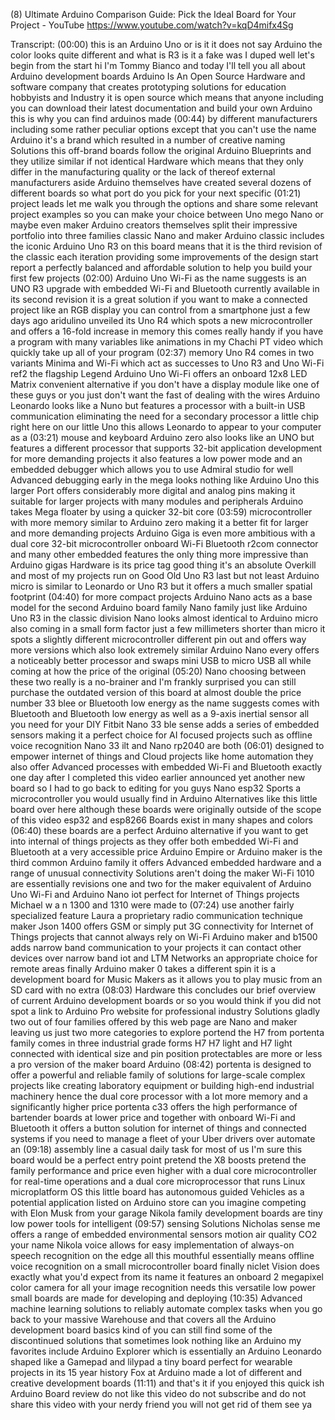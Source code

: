 (8) Ultimate Arduino Comparison Guide: Pick the Ideal Board for Your Project - YouTube
https://www.youtube.com/watch?v=kqD4mifx4Sg

Transcript:
(00:00) this is an Arduino Uno or is it it does not say Arduino the color looks quite different and what is R3 is it a fake was I duped well let's begin from the start hi I'm Tommy Bianco and today I'll tell you all about Arduino development boards Arduino Is An Open Source Hardware and software company that creates prototyping solutions for education hobbyists and Industry it is open source which means that anyone including you can download their latest documentation and build your own Arduino this is why you can find arduinos made
(00:44) by different manufacturers including some rather peculiar options except that you can't use the name Arduino it's a brand which resulted in a number of creative naming Solutions this off-brand boards follow the original Arduino Blueprints and they utilize similar if not identical Hardware which means that they only differ in the manufacturing quality or the lack of thereof external manufacturers aside Arduino themselves have created several dozens of different boards so what port do you pick for your next specific
(01:21) project leads let me walk you through the options and share some relevant project examples so you can make your choice between Uno mego Nano or maybe even maker Arduino creators themselves split their impressive portfolio into three families classic Nano and maker Arduino classic includes the iconic Arduino Uno R3 on this board means that it is the third revision of the classic each iteration providing some improvements of the design start report a perfectly balanced and affordable solution to help you build your first few projects
(02:00) Arduino Uno Wi-Fi as the name suggests is an UNO R3 upgrade with embedded Wi-Fi and Bluetooth currently available in its second revision it is a great solution if you want to make a connected project like an RGB display you can control from a smartphone just a few days ago aridulino unveiled its Uno R4 which spots a new microcontroller and offers a 16-fold increase in memory this comes really handy if you have a program with many variables like animations in my Chachi PT video which quickly take up all of your program
(02:37) memory Uno R4 comes in two variants Minima and Wi-Fi which act as successes to Uno R3 and Uno Wi-Fi ref2 the flagship Legend Arduino Uno Wi-Fi offers an onboard 12x8 LED Matrix convenient alternative if you don't have a display module like one of these guys or you just don't want the fast of dealing with the wires Arduino Leonardo looks like a Nuno but features a processor with a built-in USB communication eliminating the need for a secondary processor a little chip right here on our little Uno this allows Leonardo to appear to your computer as a
(03:21) mouse and keyboard Arduino zero also looks like an UNO but features a different processor that supports 32-bit application development for more demanding projects it also features a low power mode and an embedded debugger which allows you to use Admiral studio for well Advanced debugging early in the mega looks nothing like Arduino Uno this larger Port offers considerably more digital and analog pins making it suitable for larger projects with many modules and peripherals Arduino takes Mega floater by using a quicker 32-bit core
(03:59) microcontroller with more memory similar to Arduino zero making it a better fit for larger and more demanding projects Arduino Giga is even more ambitious with a dual core 32-bit microcontroller onboard Wi-Fi Bluetooth r2com connector and many other embedded features the only thing more impressive than Arduino gigas Hardware is its price tag good thing it's an absolute Overkill and most of my projects run on Good Old Uno R3 last but not least Arduino micro is similar to Leonardo or Uno R3 but it offers a much smaller spatial footprint
(04:40) for more compact projects Arduino Nano acts as a base model for the second Arduino board family Nano family just like Arduino Uno R3 in the classic division Nano looks almost identical to Arduino micro also coming in a small form factor just a few millimeters shorter than micro it spots a slightly different microcontroller different pin out and offers way more versions which also look extremely similar Arduino Nano every offers a noticeably better processor and swaps mini USB to micro USB all while coming at how the price of the original
(05:20) Nano choosing between these two really is a no-brainer and I'm frankly surprised you can still purchase the outdated version of this board at almost double the price number 33 blee or Bluetooth low energy as the name suggests comes with Bluetooth and Bluetooth low energy as well as a 9-axis inertial sensor all you need for your DIY Fitbit Nano 33 ble sense adds a series of embedded sensors making it a perfect choice for AI focused projects such as offline voice recognition Nano 33 ilt and Nano rp2040 are both
(06:01) designed to empower internet of things and Cloud projects like home automation they also offer Advanced processes with embedded Wi-Fi and Bluetooth exactly one day after I completed this video earlier announced yet another new board so I had to go back to editing for you guys Nano esp32 Sports a microcontroller you would usually find in Arduino Alternatives like this little board over here although these boards were originally outside of the scope of this video esp32 and esp8266 Boards exist in many shapes and colors
(06:40) these boards are a perfect Arduino alternative if you want to get into internal of things projects as they offer both embedded Wi-Fi and Bluetooth at a very accessible price Arduino Empire or Arduino maker is the third common Arduino family it offers Advanced embedded hardware and a range of unusual connectivity Solutions aren't doing the maker Wi-Fi 1010 are essentially revisions one and two for the maker equivalent of Arduino Uno Wi-Fi and Arduino Nano iot perfect for Internet of Things projects Michael w a n 1300 and 1310 were made to
(07:24) use another fairly specialized feature Laura a proprietary radio communication technique maker Json 1400 offers GSM or simply put 3G connectivity for Internet of Things projects that cannot always rely on Wi-Fi Arduino maker and b1500 adds narrow band communication to your projects it can contact other devices over narrow band iot and LTM Networks an appropriate choice for remote areas finally Arduino maker 0 takes a different spin it is a development board for Music Makers as it allows you to play music from an SD card with no extra
(08:03) Hardware this concludes our brief overview of current Arduino development boards or so you would think if you did not spot a link to Arduino Pro website for professional industry Solutions gladly two out of four families offered by this web page are Nano and maker leaving us just two more categories to explore portend the H7 from portenta family comes in three industrial grade forms H7 H7 light and H7 light connected with identical size and pin position protectables are more or less a pro version of the maker board Arduino
(08:42) portenta is designed to offer a powerful and reliable family of solutions for large-scale complex projects like creating laboratory equipment or building high-end industrial machinery hence the dual core processor with a lot more memory and a significantly higher price portenta c33 offers the high performance of bartender boards at lower price and together with onboard Wi-Fi and Bluetooth it offers a button solution for internet of things and connected systems if you need to manage a fleet of your Uber drivers over automate an
(09:18) assembly line a casual daily task for most of us I'm sure this board would be a perfect entry point pretend the X8 boosts pretend the family performance and price even higher with a dual core microcontroller for real-time operations and a dual core microprocessor that runs Linux microplatform OS this little board has autonomous guided Vehicles as a potential application listed on Arduino store can you imagine competing with Elon Musk from your garage Nikola family development boards are tiny low power tools for intelligent
(09:57) sensing Solutions Nicholas sense me offers a range of embedded environmental sensors motion air quality CO2 your name Nikola voice allows for easy implementation of always-on speech recognition on the edge all this mouthful essentially means offline voice recognition on a small microcontroller board finally niclet Vision does exactly what you'd expect from its name it features an onboard 2 megapixel color camera for all your image recognition needs this versatile low power small boards are made for developing and deploying
(10:35) Advanced machine learning solutions to reliably automate complex tasks when you go back to your massive Warehouse and that covers all the Arduino development board basics kind of you can still find some of the discontinued solutions that sometimes look nothing like an Arduino my favorites include Arduino Explorer which is essentially an Arduino Leonardo shaped like a Gamepad and lilypad a tiny board perfect for wearable projects in its 15 year history Fox at Arduino made a lot of different and creative development boards
(11:11) and that's it if you enjoyed this quick ish Arduino Board review do not like this video do not subscribe and do not share this video with your nerdy friend you will not get rid of them see ya

